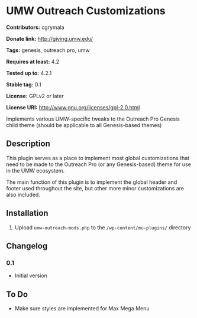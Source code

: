 # UMW Outreach Customizations #
**Contributors:** cgrymala

**Donate link:** http://giving.umw.edu/

**Tags:** genesis, outreach pro, umw

**Requires at least:** 4.2

**Tested up to:** 4.2.1

**Stable tag:** 0.1

**License:** GPLv2 or later

**License URI:** http://www.gnu.org/licenses/gpl-2.0.html


Implements various UMW-specific tweaks to the Outreach Pro Genesis child theme (should be applicable to all Genesis-based themes)

## Description ##

This plugin serves as a place to implement most global customizations that need to be made to the Outreach Pro (or any Genesis-based) theme for use in the UMW ecosystem.

The main function of this plugin is to implement the global header and footer used throughout the site, but other more minor customizations are also included.

## Installation ##

1. Upload `umw-outreach-mods.php` to the `/wp-content/mu-plugins/` directory

## Changelog ##

### 0.1 ###
* Initial version

## To Do ##

* Make sure styles are implemented for Max Mega Menu
